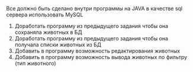 Все должно быть сделано внутри программы на JAVA в качестве sql сервера использовать MySQL

1. Доработать программу из предыдущего задания чтобы она сохраняла животных в БД
2. Доработать программу из предыдущего задания чтобы она получала списки животных из БД
3. Добавить в программу возможность редактирования животных
4. Добавить в программу возможность вывода животных по фильтру (тип животного)
